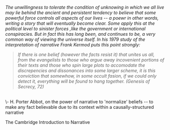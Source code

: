 <i>The unwillingness to tolerate the condition of <bold>un</bold>knowing in which we all live may lie behind the ancient and persistent tendency to believe that some powerful force controls all aspects of our lives -- a poewr in other words, writing a story that will eventually become clear. Some apply this at the political level to sinister forces ,like the government or international conspiracies. But in fact this has long been, and continues to be, a very common way of viewing the universe itself. In his 1979 study of the interpretation of narrative Frank Kermod puts this point strongly:

> If there is one belief (however the facts resist it) that unites us all, from the evangelists to those who argue away incovenient portions of their texts and those who spin large plots to accomodate the discrepencies and dissonances into some larger scheme, it is this conviction that somewhow, in some occult fasion, if we could only detect it, everything will be found to hang together. (Genesis of Secrecy, 72)
</i>
 
<br>
\- H. Porter Abbot, on the power of narrative to 'normalize' beliefs -- to make any fact believable due to its context within a causally-structured narrative

The Cambridge Introduction to Narrative